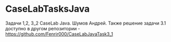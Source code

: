 # CaseLabTasksJava
Задачи 1,2, 3_2 CaseLab Java. Шумов Андрей.
Также решение задачи 3.1 доступно в другом репозитории - https://github.com/Fenrir000/CaseLabJavaTask3_1
